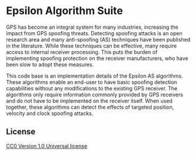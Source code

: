 # Epsilon Algorithm Suite
GPS has become an integral system for many industries, increasing the impact from GPS spoofing threats. Detecting spoofing attacks is an open research area and many anti-spoofing (AS) techniques have been published in the literature. While these techniques can be effective, many require access to internal receiver processing. This puts the burden of implementing spoofing protection on the receiver manufacturers, who have been slow to adopt these measures.
 
This code base is an implementation details of the Epsilon AS algorithms. These algorithms enable an end-user to have basic spoofing detection capabilities without any modifications to the existing GPS receiver. The algorithms only require information commonly provided by GPS receivers and do not have to be implemented on the receiver itself. When used together, these algorithms can detect the effects of targeted position, velocity and clock spoofing attacks.

## License
[CC0 Version 1.0 Universal license](https://github.com/cisagov/Epsilon/blob/develop/LICENSE)
 

